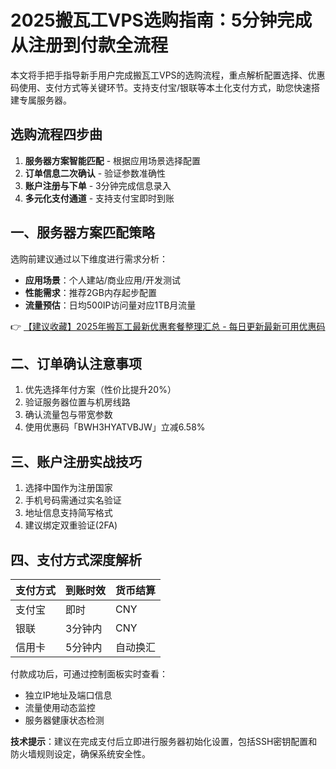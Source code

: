 # 2025搬瓦工VPS选购指南：5分钟完成从注册到付款全流程

本文将手把手指导新手用户完成搬瓦工VPS的选购流程，重点解析配置选择、优惠码使用、支付方式等关键环节。支持支付宝/银联等本土化支付方式，助您快速搭建专属服务器。

## 选购流程四步曲
1. **服务器方案智能匹配** - 根据应用场景选择配置
2. **订单信息二次确认** - 验证参数准确性
3. **账户注册与下单** - 3分钟完成信息录入
4. **多元化支付通道** - 支持支付宝即时到账

## 一、服务器方案匹配策略
选购前建议通过以下维度进行需求分析：
- **应用场景**：个人建站/商业应用/开发测试
- **性能需求**：推荐2GB内存起步配置
- **流量预估**：日均500IP访问量对应1TB月流量

👉 [【建议收藏】2025年搬瓦工最新优惠套餐整理汇总 - 每日更新最新可用优惠码](https://bit.ly/banwagon)

## 二、订单确认注意事项
1. 优先选择年付方案（性价比提升20%）
2. 验证服务器位置与机房线路
3. 确认流量包与带宽参数
4. 使用优惠码「BWH3HYATVBJW」立减6.58%

## 三、账户注册实战技巧
1. 选择中国作为注册国家
2. 手机号码需通过实名验证
3. 地址信息支持简写格式
4. 建议绑定双重验证(2FA)

## 四、支付方式深度解析
| 支付方式 | 到账时效 | 货币结算 |
|---------|----------|----------|
| 支付宝   | 即时     | CNY      | 
| 银联     | 3分钟内  | CNY      |
| 信用卡   | 5分钟内  | 自动换汇 |

付款成功后，可通过控制面板实时查看：
- 独立IP地址及端口信息
- 流量使用动态监控
- 服务器健康状态检测

**技术提示**：建议在完成支付后立即进行服务器初始化设置，包括SSH密钥配置和防火墙规则设定，确保系统安全性。